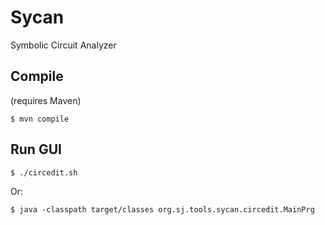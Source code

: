 # Sycan

Symbolic Circuit Analyzer

## Compile

(requires Maven)

```
$ mvn compile
```

## Run GUI

```
$ ./circedit.sh
```

Or:

```
$ java -classpath target/classes org.sj.tools.sycan.circedit.MainPrg
```

